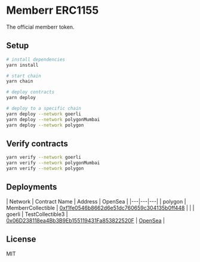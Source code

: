 # Memberr ERC1155

The official memberr token.

## Setup

```bash
# install dependencies
yarn install

# start chain
yarn chain

# deploy contracts
yarn deploy

# deploy to a specific chain
yarn deploy --network goerli
yarn deploy --network polygonMumbai
yarn deploy --network polygon
```

## Verify contracts

```bash
yarn verify --network goerli
yarn verify --network polygonMumbai
yarn verify --network polygon
```

## Deployments

| Network | Contract Name | Address | OpenSea |
|---|---|---|
| polygon | MemberrCollectible | [0xf1fe0546b8662d6e51dc760659c304135b0ff448](https://polygonscan.com/address/0xf1fe0546b8662d6e51dc760659c304135b0ff448) | |
| goerli | TestCollectible3 | [0x06D238118ea4Bb3B9Eb155119431Fa853822520F](https://goerli.etherscan.io/address/0x06D238118ea4Bb3B9Eb155119431Fa853822520F) | [OpenSea](https://testnets.opensea.io/collection/memberr-collectibles-2) |

## License

MIT

